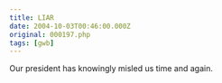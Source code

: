 ```yaml
---
title: LIAR
date: 2004-10-03T00:46:00.000Z
original: 000197.php
tags: [gwb]
---
```


Our president has knowingly misled us time and again.
